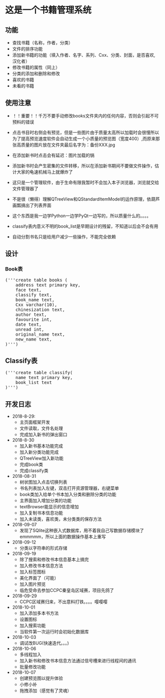 # 这是一个书籍管理系统

## 功能

* 查找书籍（名称，作者，分类）
* 文件的排序功能
* 添加新书籍的功能（填入作者、名字、系列、Cxx、分类、封面，是否喜欢, 汉化者）
* 修改书籍的属性（同上）
* 分类的添加和删除和修改
* 喜欢的书籍
* 未看的书籍

## 使用注意

* ！！重要！！千万不要手动修改books文件夹内的任何内容，否则会引起不可预料的错误

* 点击书目时右侧会有预览，但是一些图片由于质量太高所以加载时会很慢所以为了提高预览速度软件会自动生成一个小质量的预览图（宽度400）,而原来那张高质量的图片放在文件夹最后名字为：备份XXX.jpg

* 在添加新书时点击会有延迟：图片加载的锅

* 添加新书时会产生密集的文件转移，所以在添加新书期间不要做文件操作，估计大家的龟速机械马上就爆炸了

* 这只是一个管理软件，由于生命有限我暂时不会加入本子浏览器，浏览就交给文件管理器了

* 不是很（懒得）理解QTreeView和QStandardItemModel的运作原理，依葫芦画瓢搞出了列表界面

* 这个东西是我一边学Python一边学PyQt一边写的，所以质量什么的。。。。

* classify表内意义不明的book_list是早期设计的残留，不知道以后会不会有用

* 自动分割书名只是给用户减少一些操作，不能完全依赖

## 设计

### Book表

<pre>
('''create table books (
    address text primary key,
    face text,
    classify text,
    book_name text,
    Cxx varchar(10),
    chinesization text,
    author text,
    favourite int,
    date text,
    unread int,
    original_name text,
    new_name text,
)''')
</pre>

## Classify表

<pre>
('''create table classify(
    name text primary key,
    book_list text
)''')
</pre>

## 开发日志

* 2018-8-29:
  * 主页面框架开发
  * 文件读取，文件名处理
  * 完成加入新书的弹出窗口
* 2018-8-30
  * 加入新书基本功能完成
  * 加入新分类功能完成
  * QTreeView加入新功能
  * 完成book类
  * 完成classify类
* 2018-08-31
  * 树状图加入点击切换列表
  * 书名列表加入左键，双击打开资源管理器，右键菜单
  * book类加入给单个书本加入分类和删除分类的功能
  * 主界面加入增加分类的功能
  * textBrowser能显示的信息增加
  * 加入复制书本信息功能
  * 加入未读类，喜欢类，未分类类的保存方法
* 2018-09-07
  * 发现了SQlite这种嵌入式数据库，用不着我自己写数据存储模块了emmmmm，所以上面的数据操作基本上重写
* 2018-09-12
  * 分类以字符串的形式存储
* 2018-09-19
  * 除了搜索和修改书本信息基本上搞完
  * 加入修改书本信息方法
  * 加入标签图标
  * 美化界面了（可能）
  * 加入图片预览
  * 临危受命去参加CCPC秦皇岛区域赛，项目先鸽了
* 2018-09-29
  * CCPC区域赛归来，不出意料打铁。。。。嘤嘤嘤
* 2018-10-01
  * 加入添加多本书方法
  * 设置图标
  * 加入搜索功能
  * 当软件第一次运行时会初始化数据库
* 2018-10-03
  * 调试改BUG(快速迭代。。。)
* 2018-10-06
  * 多线程加入
  * 加入新书和修改书本信息方法通过信号槽来进行线程间的通讯
  * 批量修改功能
* 2018-10-07
  * 创建预览图以提升体验
  * 小修小补
  * 拖拽添加（感觉有了灵魂）

<!-- 
### 加载
* 读入全部作者名保存为列表
* 读入classify.json: dict
* 读入favourite.json: list
* 读入unread.json: list
* 读入books.json: dict
* 把分类显示到左侧栏
* 读取封面，把unread的书籍显示到内容区

### Book类部分功能设计
* add(self, book: dict)
    * 传入新书
    * 检查是否存在相同的书
    * 检查是否有类似的书名，显示类似的书名
    * 在总books: dict加入新书
    * 保存books.json
    * 返回是否喜欢，分类
* remove(self, address: str)
    * 检查是否已经存在
    * 删除book信息
    * 保存books.json
    * 返回分类
* modify(self, book:dict)
    * 检查是否存在书
    * 更改books:dict内地信息
    * 保存books.json
    * 返回是否喜欢, 分类
### Classify类功能部分设计
* add(self, classify_name: str)
    * 检查是否已经存在分类
    * 把分类加入list
    * 保存classify.json
* remove(self, classift_name: str)
    * 检查是否存在当前分类
    * 删除list内当前分类
    * 保存classify.json
    * 返回当前分类下的所有书籍
### 彻底删除书籍信息
* def deleteBook(book_address: str)
    * 判断此书是否存在
    * 删除book_class内的书
    * 返回当前书的dict
    * 删除unread_all表内该书，保存
    * 删除favourite表内该书，保存
    * 删除对应分类下该书，保存
    * 显示结果于textBrowser

 -->
